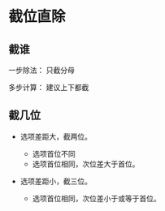 # 截位直除

## 截谁

一步除法： 只截分母

多步计算： 建议上下都截

## 截几位

- 选项差距大，截两位。

  - 选项首位不同
  - 选项首位相同，次位差大于首位。

- 选项差距小，截三位。
  - 选项首位相同，次位差小于或等于首位。
